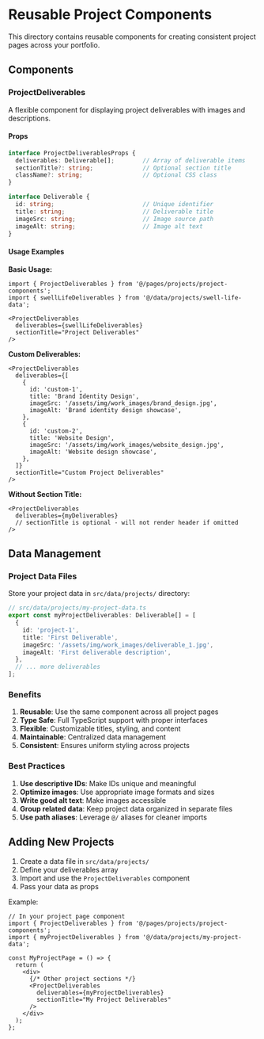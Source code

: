 # Reusable Project Components

This directory contains reusable components for creating consistent project pages across your portfolio.

## Components

### ProjectDeliverables

A flexible component for displaying project deliverables with images and descriptions.

#### Props

```typescript
interface ProjectDeliverablesProps {
  deliverables: Deliverable[];        // Array of deliverable items
  sectionTitle?: string;              // Optional section title
  className?: string;                 // Optional CSS class
}

interface Deliverable {
  id: string;                         // Unique identifier
  title: string;                      // Deliverable title
  imageSrc: string;                   // Image source path
  imageAlt: string;                   // Image alt text
}
```

#### Usage Examples

**Basic Usage:**
```tsx
import { ProjectDeliverables } from '@/pages/projects/project-components';
import { swellLifeDeliverables } from '@/data/projects/swell-life-data';

<ProjectDeliverables 
  deliverables={swellLifeDeliverables}
  sectionTitle="Project Deliverables"
/>
```

**Custom Deliverables:**
```tsx
<ProjectDeliverables 
  deliverables={[
    {
      id: 'custom-1',
      title: 'Brand Identity Design',
      imageSrc: '/assets/img/work_images/brand_design.jpg',
      imageAlt: 'Brand identity design showcase',
    },
    {
      id: 'custom-2',
      title: 'Website Design',
      imageSrc: '/assets/img/work_images/website_design.jpg',
      imageAlt: 'Website design showcase',
    },
  ]}
  sectionTitle="Custom Project Deliverables"
/>
```

**Without Section Title:**
```tsx
<ProjectDeliverables 
  deliverables={myDeliverables}
  // sectionTitle is optional - will not render header if omitted
/>
```

## Data Management

### Project Data Files

Store your project data in `src/data/projects/` directory:

```typescript
// src/data/projects/my-project-data.ts
export const myProjectDeliverables: Deliverable[] = [
  {
    id: 'project-1',
    title: 'First Deliverable',
    imageSrc: '/assets/img/work_images/deliverable_1.jpg',
    imageAlt: 'First deliverable description',
  },
  // ... more deliverables
];
```

### Benefits

1. **Reusable**: Use the same component across all project pages
2. **Type Safe**: Full TypeScript support with proper interfaces
3. **Flexible**: Customizable titles, styling, and content
4. **Maintainable**: Centralized data management
5. **Consistent**: Ensures uniform styling across projects

### Best Practices

1. **Use descriptive IDs**: Make IDs unique and meaningful
2. **Optimize images**: Use appropriate image formats and sizes
3. **Write good alt text**: Make images accessible
4. **Group related data**: Keep project data organized in separate files
5. **Use path aliases**: Leverage `@/` aliases for cleaner imports

## Adding New Projects

1. Create a data file in `src/data/projects/`
2. Define your deliverables array
3. Import and use the `ProjectDeliverables` component
4. Pass your data as props

Example:
```tsx
// In your project page component
import { ProjectDeliverables } from '@/pages/projects/project-components';
import { myProjectDeliverables } from '@/data/projects/my-project-data';

const MyProjectPage = () => {
  return (
    <div>
      {/* Other project sections */}
      <ProjectDeliverables 
        deliverables={myProjectDeliverables}
        sectionTitle="My Project Deliverables"
      />
    </div>
  );
};
``` 
